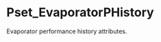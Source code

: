 # Pset_EvaporatorPHistory

Evaporator performance history attributes.
<!-- end of short definition -->

